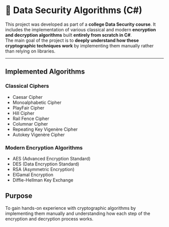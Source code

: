 # 🔐 Data Security Algorithms (C#)

This project was developed as part of a **college Data Security course**. It includes the implementation of various classical and modern **encryption and decryption algorithms** built **entirely from scratch in C#**.  
The main goal of the project is to **deeply understand how these cryptographic techniques work** by implementing them manually rather than relying on libraries.

---
## Implemented Algorithms

### Classical Ciphers
- Caesar Cipher
- Monoalphabetic Cipher
- PlayFair Cipher
- Hill Cipher
- Rail Fence Cipher
- Columnar Cipher
- Repeating Key Vigenère Cipher
- Autokey Vigenère Cipher

### Modern Encryption Algorithms
- AES (Advanced Encryption Standard)
- DES (Data Encryption Standard)
- RSA (Asymmetric Encryption)
- ElGamal Encryption
- Diffie-Hellman Key Exchange

## Purpose
To gain hands-on experience with cryptographic algorithms by implementing them manually and understanding how each step of the encryption and decryption process works.
